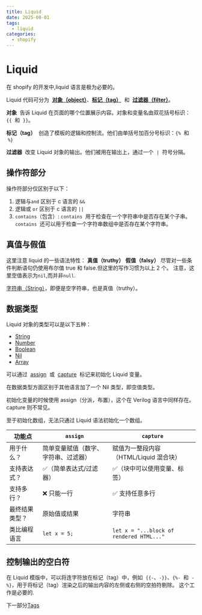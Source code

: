 ```yaml
---
title: Liquid
date: 2025-08-01
tags:
  - liquid
categories:
  - shopify
---
```


# Liquid

在 shopify 的开发中,liquid 语言是极为必要的。

Liquid 代码可分为  [**对象（object）**](https://liquid.bootcss.com/basics/introduction/#objects)、[**标记（tag）**](https://liquid.bootcss.com/basics/introduction/#tags)  和  [**过滤器（filter）**](https://liquid.bootcss.com/basics/introduction/#filters)。

**对象**  告诉 Liquid 在页面的哪个位置展示内容。对象和变量名由双花括号标识：`{{`  和  `}}`。

**标记（tag）**  创造了模板的逻辑和控制流。他们由单括号加百分号标识：`{%`  和  `%}`

**过滤器**  改变 Liquid 对象的输出。他们被用在输出上，通过一个  `|`  符号分隔。

## 操作符部分

操作符部分仅区别于以下：

1. 逻辑与`and` 区别于 c 语言的 `&&`
2. 逻辑或 `or` 区别于 c 语言的 `||`
3. `contains`（包含）:
   `contains`  用于检查在一个字符串中是否存在某个子串。
   `contains`  还可以用于检查一个字符串数组中是否存在某个字符串。

## 真值与假值

这里注意 liquid 的一些语法特性：
**真值（truthy）**
**假值（falsy）**
尽管对一些条件判断语句仍使用布尔值 true 和 false.但这里的写作习惯为以上 2 个。
注意，这里空值表示为`nil`,而并非`null`.

[字符串（String）](https://liquid.bootcss.com/basics/types/#string)，即便是空字符串，也是真值（truthy）。

## 数据类型

Liquid 对象的类型可以是以下五种：

- [String](https://liquid.bootcss.com/basics/types/#string)
- [Number](https://liquid.bootcss.com/basics/types/#number)
- [Boolean](https://liquid.bootcss.com/basics/types/#boolean)
- [Nil](https://liquid.bootcss.com/basics/types/#nil)
- [Array](https://liquid.bootcss.com/basics/types/#array)

可以通过  [assign](https://liquid.bootcss.com/tags/variable/#assign)  或  [capture](https://liquid.bootcss.com/tags/variable/#capture)  标记来初始化 Liquid 变量。

在数据类型方面区别于其他语言加了一个 Nil 类型，即空值类型。

初始化变量的时候使用 assign（分派，布置），这个在 Verilog 语言中同样存在。
capture 则不常见。

至于初始化数组，无法只通过 Liquid 语法初始化一个数组。

| 功能点         | `assign`                             | `capture`                                |
| -------------- | ------------------------------------ | ---------------------------------------- |
| 用于什么？     | 简单变量赋值（数字、字符串、过滤器） | 赋值为一整段内容（HTML/Liquid 混合块）   |
| 支持表达式？   | ✅（简单表达式/过滤器）              | ✅（块中可以使用变量、标签）             |
| 支持多行？     | ❌ 只能一行                          | ✅ 支持任意多行                          |
| 最终结果类型？ | 原始值或结果                         | 字符串                                   |
| 类比编程语言   | `let x = 5;`                         | `let x = "...block of rendered HTML..."` |

## 控制输出的空白符

在 Liquid 模版中，可以将连字符放在标记（tag）中，例如  `{{-`、`-}}`、`{%-`  和  `-%}`，用于将标记（tag）渲染之后的输出内容的左侧或右侧的空拍符剔除。
这个工作是必要的.

下一部分[Tags](./Tags)
